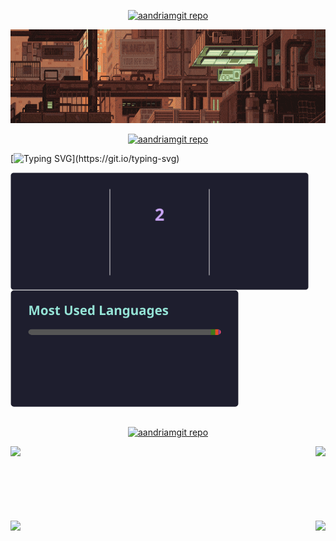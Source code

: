 
<p align="center">
    <a href="https://github.com/aandriamgit">
        <img src="https://readme-typing-svg.demolab.com?font=Fira+Code&pause=1000&center=true&vCenter=true&color=FAB387&repeat=false&width=435&lines=⋆⁺₊⋆ ━━━━⊱ ཐི Aandriam ཋྀ ⊰━━━━ ⋆⁺₊⋆" alt="aandriamgit repo" />
    </a>
</p>

<p align="center">
    <a href="https://github.com/aandriamgit">
        <img src="assets/lollol.gif" alt="Banner" width=850 height=150  border-radius=15px>
    </a>
<p/>


<p align="center">
    <a href="https://github.com/aandriamgit">
        <img src="https://readme-typing-svg.demolab.com?font=Fira+Code&pause=1000&center=true&vCenter=true&color=FAB387&repeat=false&width=435&lines=__________˗ˏˋ ✎Summary ´ˎ˗__________" alt="aandriamgit repo" />
    </a>
</p>

[![Typing SVG](https://readme-typing-svg.demolab.com?font=Fira+Code&pause=1000&width=435&lines=Simplicity+isn%E2%80%99t+laziness.;Over-optimization+kills.;Bugs+are+features+in+denial.;Raycasting%3A+mapping+illusions.;If+the+compiler%E2%80%99s+happy%2C+I%E2%80%99m+wary.;Clarity+is+beauty.;Understand+it%2C+or+expect+pain.;Apathy+for+gods%2C+not+for+codes.;Solve+first.+Code+later.;Time+isn%E2%80%99t+the+issue%2C+focus+is.;Good+code+tells+a+story.;Great+devs+think+in+consequences.;Git+commits+are+confessions.;A+semicolon+can+be+fatal.)](https://git.io/typing-svg)
<div>
  <a href="https://github.com/aandriamgit">
  <img height=188 align="center" src="assets/streak-stats.svg" />
<a/>
  <a href="https://github.com/aandriamgit">
    <img height=188 align="center" src="assets/top-langs.svg" />
<a/>

</div>
<br/>
<div>
<div/>
<p align="center">
    <a href="https://github.com/aandriamgit?tab=repositories">
        <img src="https://readme-typing-svg.demolab.com?font=Fira+Code&pause=1000&center=true&vCenter=true&color=FAB387&repeat=false&width=435&lines=__________˚˖𓍢 🗒Repositories ‧₊˚__________" alt="aandriamgit repo" />
    </a>
</p>
<div>
    <a href="https://github.com/aandriamgit/cpp_module_00">
      <img height=115 align="left" src="https://github-readme-stats.vercel.app/api/pin/?username=aandriamgit&theme=catppuccin_mocha&repo=cpp_module_00" />
    </a>
</div>
<a href="https://github.com/aandriamgit/minishell">
  <img height=115 align="right" src="https://github-readme-stats.vercel.app/api/pin/?username=aandriamgit&theme=catppuccin_mocha&repo=minishell" />
</a> 
<br/>
<br/>
<br/>
<br/>
<br/>
<br/>
<br/>
 <a href="https://github.com/aandriamgit/NetPractice">
  <img height=115 align="left" src="https://github-readme-stats.vercel.app/api/pin/?username=aandriamgit&theme=catppuccin_mocha&repo=NetPractice" />
</a>
<a href="https://github.com/aandriamgit/my_cub3d">
  <img height=115 align="right" src="https://github-readme-stats.vercel.app/api/pin/?username=aandriamgit&theme=catppuccin_mocha&repo=my_cub3d" />
</a>
 
</div>
